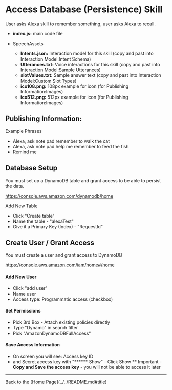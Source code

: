 # Access Database (Persistence) Skill <a id="title">

User asks Alexa skill to remember something, user asks Alexa to recall.

* <b>index.js:</b> main code file

* SpeechAssets
    * <b>Intents.json:</b> Interaction model for this skill (copy and past into Interaction Model:Intent Schema)
    * <b>Utterances.txt:</b> Voice interactions for this skill (copy and past into Interaction Model:Sample Utterances)
    * <b>slotValues.txt:</b> Sample answer text (copy and past into Interaction Model:Custom Slot Types)
    * <b>ico108.png:</b> 108px example for icon (for Publishing Information:Images)
    * <b>ico512.png:</b> 512px example for icon (for Publishing Information:Images)


## Publishing Information:
Example Phrases
 * Alexa, ask note pad remember to walk the cat
 * Alexa, ask note pad help me remember to feed the fish
 * Remind me

## Database Setup
You must set up a DynamoDB table and grant access to be able to persist the data.

https://console.aws.amazon.com/dynamodb/home

Add New Table
* Click "Create table"
* Name the table - "alexaTest"
* Give it a Primary Key (Index) - "RequestId"


## Create User / Grant Access
You must create a user and grant access to DynamoDB

https://console.aws.amazon.com/iam/home#/home

#### Add New User
* Click "add user"
* Name user
* Access type: Programmatic access (checkbox)

#### Set Permissions
* Pick 3rd Box - Attach existing policies directly
* Type "Dynamo" in search filter
* Pick "AmazonDynamoDBFullAccess"

#### Save Access Information
* On screen you will see: Access key ID
* and Secret access key with "****** Show" - Click Show
** Important - <b>Copy and Save the access key</b> - you will not be able to access it later







 <hr />
 Back to the [Home Page](../../README.md#title)
